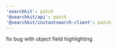 ```yaml
---
'searchkit': patch
'@searchkit/api': patch
'@searchkit/instantsearch-client': patch
---
```


fix bug with object field highlighting
